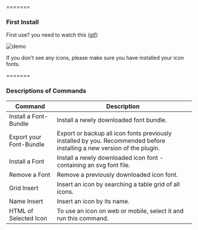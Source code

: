 =======

### First Install

First use? you need to watch this ([gif](http://g.recordit.co/fuMlPcmSCI.gif))

![demo][install-image]

[install-image]: http://g.recordit.co/fuMlPcmSCI.gif

If you don't see any icons, please make sure you have installed your icon fonts.

=======

### Descriptions of Commands

Command             	| Description
----------------------- | -----------------------------------------------------------------------------------------------
Install a Font-Bundle   | Install a newly downloaded font bundle.
Export your Font-Bundle | Export or backup all icon fonts previously installed by you. Recommended before installing a new version of the plugin.
Install a Font          | Install a newly downloaded icon font - containing an svg font file.
Remove a Font 			| Remove a previously downloaded icon font.
Grid Insert 			| Insert an icon by searching a table grid of all icons.
Name Insert 			| Insert an icon by its name.
HTML of Selected Icon   | To use an icon on web or mobile, select it and run this command.
